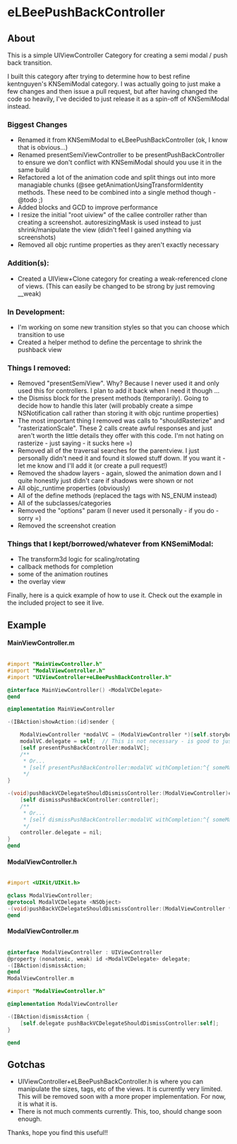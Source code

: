 eLBeePushBackController
=======================

## About

This is a simple UIViewController Category for creating a semi modal / push back transition.

I built this category after trying to determine how to best refine kentnguyen's KNSemiModal category. I was actually going to just make a few changes and then issue a pull request, but after having changed the code so heavily, I've decided to just release it as a spin-off of KNSemiModal instead.

### Biggest Changes

* Renamed it from KNSemiModal to eLBeePushBackController (ok, I know that is obvious...)
* Renamed presentSemiViewController to be presentPushBackController to ensure we don't conflict with KNSemiModal should you use it in the same build
* Refactored a lot of the animation code and split things out into more managiable chunks (@see getAnimationUsingTransformIdentity methods. These need to be combined into a single method though - @todo ;)
* Added blocks and GCD to improve performance
* I resize the initial "root uiview" of the callee controller rather than creating a screenshot. autoresizingMask is used instead to just shrink/manipulate the view (didn't feel I gained anything via screenshots)
* Removed all objc runtime properties as they aren't exactly necessary

### Addition(s):
* Created a UIView+Clone category for creating a weak-referenced clone of views. (This can easily be changed to be strong by just removing __weak)

### In Development:
* I'm working on some new transition styles so that you can choose which transition to use
* Created a helper method to define the percentage to shrink the pushback view

### Things I removed:
* Removed "presentSemiView". Why? Because I never used it and only used this for controllers. I plan to add it back when I need it though ...
* the Dismiss block for the present methods (temporarily). Going to decide how to handle this later (will probably create a simpe NSNotification call rather than storing it with objc runtime properties)
* The most important thing I removed was calls to "shouldRasterize" and "rasterizationScale". These 2 calls create awful responses and just aren't worth the little details they offer with this code. I'm not hating on rasterize - just saying - it sucks here =)
* Removed all of the traversal searches for the parentview. I just personally didn't need it and found it slowed stuff down. If you want it - let me know and I'll add it (or create a pull request!)
* Removed the shadow layers - again, slowed the animation down and I quite honestly just didn't care if shadows were shown or not
* All objc_runtime properties (obviously)
* All of the define methods (replaced the tags with NS_ENUM instead)
* All of the subclasses/categories
* Removed the "options" param (I never used it personally - if you do - sorry =)
* Removed the screenshot creation

### Things that I kept/borrowed/whatever from KNSemiModal:
* The transform3d logic for scaling/rotating
* callback methods for completion
* some of the animation routines
* the overlay view

Finally, here is a quick example of how to use it.  Check out the example in the included project to see it live.

## Example

#### MainViewController.m
```objective-c

#import "MainViewController.h"
#import "ModalViewController.h"
#import "UIViewController+eLBeePushBackController.h"

@interface MainViewController() <ModalVCDelegate>
@end

@implementation MainViewController

-(IBAction)showAction:(id)sender {

    ModalViewController *modalVC = (ModalViewController *)[self.storyboard instantiateViewControllerWithIdentifier:@"ModalViewController"];
    modalVC.delegate = self;  // This is not necessary - is good to just let your main view handle presenting/dismissing
    [self presentPushBackController:modalVC];
    /**
     * Or...
     * [self presentPushBackController:modalVC withCompletion:^{ someMagicMethodHere() }];
     */
}

-(void)pushBackVCDelegateShouldDismissController:(ModalViewController)controller {
    [self dismissPushBackController:controller];
    /**
     * Or...
     * [self dismissPushBackController:modalVC withCompletion:^{ someMagicMethodHere() }];
     */
    controller.delegate = nil;
}
@end
```

#### ModalViewController.h
```objective-c

#import <UIKit/UIKit.h>

@class ModalViewController;
@protocol ModalVCDelegate <NSObject>
-(void)pushBackVCDelegateShouldDismissController:(ModalViewController *)controller;
@end
```
#### ModalViewController.m
```objective-c

@interface ModalViewController : UIViewController
@property (nonatomic, weak) id <ModalVCDelegate> delegate;
-(IBAction)dismissAction;
@end
ModalViewController.m

#import "ModalViewController.h"

@implementation ModalViewController

-(IBAction)dismissAction {
    [self.delegate pushBackVCDelegateShouldDismissController:self];
}

@end
```


## Gotchas

* UIViewController+eLBeePushBackController.h is where you can manipulate the sizes, tags, etc of the views. It is currently very limited. This will be removed soon with a more proper implementation. For now, it is what it is.
* There is not much comments currently. This, too, should change soon enough.


Thanks, hope you find this useful!!
